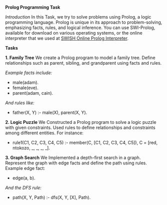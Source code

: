 **Prolog Programming Task**

*Introduction*
In this Task, we try to solve problems using Prolog, a logic programming language. Prolog is unique in its approach to problem-solving, emphasizing facts, rules, and logical inference. You can use SWI-Prolog, available for download on various operating systems, or the online interpreter that we used at [SWISH Online Prolog Interpreter](https://swish.swi-prolog.org/).

**Tasks**

**1. Family Tree**
We create a Prolog program to model a family tree. Define relationships such as parent, sibling, and grandparent using facts and rules. 

*Example facts include:*

- male(adam).
- female(eve).
- parent(adam, cain).

*And rules like:*

- father(X, Y) :- male(X), parent(X, Y).


**2. Logic Puzzle**
We Constructed a Prolog program to solve a logic puzzle with given constraints. Used rules to define relationships and constraints among different entities. For instance:

- rule1(C1, C2, C3, C4, C5) :- member(C, [C1, C2, C3, C4, C5]), C = [red, ntokozo, _, _, _, _].


**3. Graph Search**
We Implemented a depth-first search in a graph. Represent the graph with edge facts and define the path using rules. Example edge fact:

- edge(a, b).

*And the DFS rule:*

- path(X, Y, Path) :- dfs(X, Y, [X], Path).

